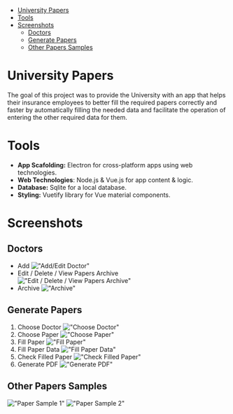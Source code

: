 - [University Papers](#university-papers)
- [Tools](#tools)
- [Screenshots](#screenshots)
  - [Doctors](#doctors)
  - [Generate Papers](#generate-papers)
  - [Other Papers Samples](#other-papers-samples)

# University Papers
The goal of this project was to provide the University with an app that helps their insurance employees to better fill the required papers correctly and faster by automatically filling the needed data and facilitate the operation of entering the other required data for them.

# Tools
- **App Scafolding:** Electron for cross-platform apps using web technologies.
- **Web Technologies**: Node.js & Vue.js for app content & logic.
- **Database:** Sqlite for a local database.
- **Styling:** Vuetify library for Vue material components.


# Screenshots

## Doctors
- Add
  !["Add/Edit Doctor"](screenshots/add%20doctor.png)
- Edit / Delete / View Papers Archive
  !["Edit / Delete / View Papers Archive"](screenshots/edit_delete_view_papers_doctor.png)
- Archive
  !["Archive"](screenshots/doctor_paper_archive.png)

## Generate Papers
1. Choose Doctor
   !["Choose Doctor"](screenshots/choose%20doctor.png)
2. Choose Paper
   !["Choose Paper"](screenshots/choose_paper.png)
3. Fill Paper
   !["Fill Paper"](screenshots/fill_paper.png)
4. Fill Paper Data
   !["Fill Paper Data"](screenshots/filled_paper_data.png)
5. Check Filled Paper
   !["Check Filled Paper"](screenshots/filled_paper.png)
6. Generate PDF
   !["Generate PDF"](screenshots/generated_pdf.png)


## Other Papers Samples
!["Paper Sample 1"](screenshots/another_paper.png)
!["Paper Sample 2"](screenshots/another_paper2.png)